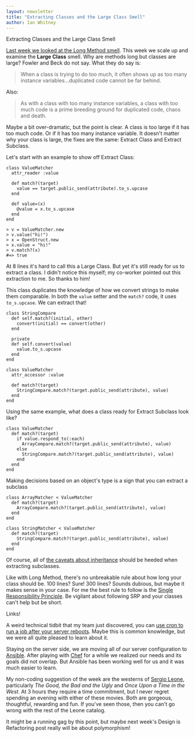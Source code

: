 ```yaml
---
layout: newsletter
title: "Extracting Classes and the Large Class Smell"
author: Ian Whitney
---
```


Extracting Classes and the Large Class Smell

[Last week we looked at the Long Method smell](http://tinyletter.com/ianwhitney/letters/how-long-is-a-method). This week we scale up and examine the **Large Class** smell. Why are methods long but classes are large? Fowler and Beck do not say. What they do say is:

> When a class is trying to do too much, it often shows up as too many instance variables...duplicated code cannot be far behind.

Also:

> As with a class with too many instance variables, a class with too much code is a prime breeding ground for duplicated code, chaos and death.

Maybe a bit over-dramatic, but the point is clear. A class is too large if it has too much code. Or if it has too many instance variable. It doesn't matter why your class is large, the fixes are the same: Extract Class and Extract Subclass.

Let's start with an example to show off Extract Class:

```
class ValueMatcher
  attr_reader :value

  def match?(target)
    value == target.public_send(attribute).to_s.upcase
  end

  def value=(x)
    @value = x.to_s.upcase
  end
end

> v = ValueMatcher.new
> v.value("hi!")
> x = OpenStruct.new
> x.value = "hi!"
> v.match?(x) 
#=> true
```

At 8 lines it's hard to call this a Large Class. But yet it's still ready for us to extract a class. I didn't notice this myself; my co-worker pointed out this extraction to me. So thanks to him!

This class duplicates the knowledge of how we convert strings to make them comparable. In both the `value` setter and the `match?` code, it uses `to_s.upcase`. We can extract that!

```
class StringCompare
  def self.match?(initial, other)
    convert(initial) == convert(other)
  end

  private
  def self.convert(value)
    value.to_s.upcase
  end
end

class ValueMatcher
  attr_accessor :value

  def match?(target)
    StringCompare.match?(target.public_send(attribute), value)
  end
end
```

Using the same example, what does a class ready for Extract Subclass look like?

```
class ValueMatcher
  def match?(target)
    if value.respond_to(:each)
      ArrayCompare.match?(target.public_send(attribute), value)
    else
      StringCompare.match?(target.public_send(attribute), value)
    end
  end
end
```

Making decisions based on an object's type is a sign that you can extract a subclass

```
class ArrayMatcher < ValueMatcher
  def match?(target)
    ArrayCompare.match?(target.public_send(attribute), value)
  end
end

class StringMatcher < ValueMatcher
  def match?(target)
    StringCompare.match?(target.public_send(attribute), value)
  end
end
```

Of course, all of [the caveats about inheritance](http://www.neotericdesign.com/blog/2012/4/the-story-of-inheritance) should be heeded when extracting subclasses.

Like with Long Method, there's no unbreakable rule about how long your class should be. 100 lines? Sure! 300 lines? Sounds dubious, but maybe it makes sense in your case. For me the best rule to follow is the [Single Responsibility Principle](http://designisrefactoring.com/2015/02/01/robot-you-have-one-job/). Be vigilant about following SRP and your classes can't help but be short.

Links!

A weird technical tidbit that my team just discovered, you can [use cron to run a job after your server reboots](http://www.techpository.com/?page_id=1685). Maybe this is common knowledge, but we were all quite pleased to learn about it.

Staying on the server side, we are moving all of our server configuration to [Ansible](https://github.com/ansible/ansible). After playing with [Chef](https://www.chef.io/) for a while we realized our needs and its goals did not overlap. But Ansible has been working well for us and it was much easier to learn.

My non-coding suggestion of the week are the westerns of [Sergio Leone](http://www.imdb.com/name/nm0001466/), particularly _The Good, the Bad and the Ugly_ and _Once Upon a Time in the West_. At 3 hours they require a time commitment, but I never regret spending an evening with either of these movies. Both are gorgeous, thoughtful, rewarding and fun. If you've seen those, then you can't go wrong with the rest of the Leone catalog.

It might be a running gag by this point, but maybe next week's Design is Refactoring post really will be about polymorphism!
